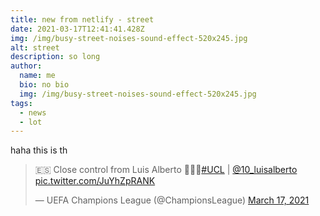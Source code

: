 ```yaml
---
title: new from netlify - street
date: 2021-03-17T12:41:41.428Z
img: /img/busy-street-noises-sound-effect-520x245.jpg
alt: street
description: so long
author:
  name: me
  bio: no bio
  img: /img/busy-street-noises-sound-effect-520x245.jpg
tags:
  - news
  - lot
---
```

haha this is th

<blockquote class="twitter-tweet"><p lang="en" dir="ltr">🇪🇸 Close control from Luis Alberto 🤤🤤🤤<a href="https://twitter.com/hashtag/UCL?src=hash&amp;ref_src=twsrc%5Etfw">#UCL</a> | <a href="https://twitter.com/10_luisalberto?ref_src=twsrc%5Etfw">@10_luisalberto</a> <a href="https://t.co/JuYhZpRANK">pic.twitter.com/JuYhZpRANK</a></p>&mdash; UEFA Champions League (@ChampionsLeague) <a href="https://twitter.com/ChampionsLeague/status/1372158914138112006?ref_src=twsrc%5Etfw">March 17, 2021</a></blockquote> <script async src="https://platform.twitter.com/widgets.js" charset="utf-8"></script>